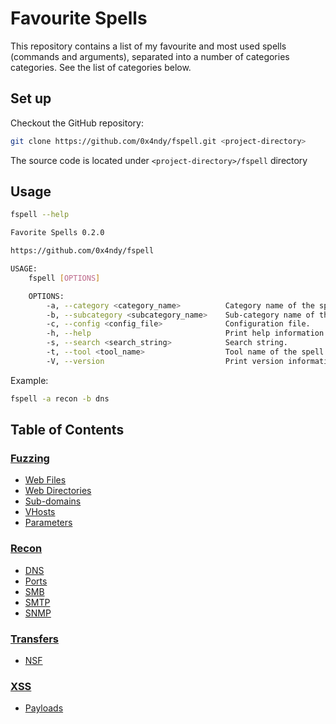 # Favourite Spells
This repository contains a list of my favourite and most used spells (commands and arguments), separated into a number of categories categories. See the list of categories below.

## Set up
Checkout the GitHub repository:
```bash
git clone https://github.com/0x4ndy/fspell.git <project-directory>
```
The source code is located under ``<project-directory>/fspell`` directory

## Usage
```bash
fspell --help
```
```bash
Favorite Spells 0.2.0

https://github.com/0x4ndy/fspell

USAGE:
    fspell [OPTIONS]

    OPTIONS:
        -a, --category <category_name>          Category name of the spell.
        -b, --subcategory <subcategory_name>    Sub-category name of the spell.
        -c, --config <config_file>              Configuration file.
        -h, --help                              Print help information
        -s, --search <search_string>            Search string.
        -t, --tool <tool_name>                  Tool name of the spell.
        -V, --version                           Print version information
```
Example:
```bash
fspell -a recon -b dns
```

## Table of Contents
### [Fuzzing](https://github.com/0x4ndy/fspell/blob/master/spells/fuzzing.md)
- [Web Files](https://github.com/0x4ndy/fspell/blob/master/spells/fuzzing.md#Web_Files)
- [Web Directories](https://github.com/0x4ndy/fspell/blob/master/spells/fuzzing.md#Web_Directories)
- [Sub-domains](https://github.com/0x4ndy/fspell/blob/master/spells/fuzzing.md#Sub-domains)
- [VHosts](https://github.com/0x4ndy/fspell/blob/master/spells/fuzzing.md#VHosts)
- [Parameters](https://github.com/0x4ndy/fspell/blob/master/spells/fuzzing.md#Parameters)
### [Recon](https://github.com/0x4ndy/fspell/blob/master/spells/recon.md)
- [DNS](https://github.com/0x4ndy/fspell/blob/master/spells/recon.md#DNS)
- [Ports](https://github.com/0x4ndy/fspell/blob/master/spells/recon.md#Ports)
- [SMB](https://github.com/0x4ndy/fspell/blob/master/spells/recon.md#SMB)
- [SMTP](https://github.com/0x4ndy/fspell/blob/master/spells/recon.md#SMTP)
- [SNMP](https://github.com/0x4ndy/fspell/blob/master/spells/recon.md#SNMP)
### [Transfers](https://github.com/0x4ndy/fspell/blob/master/spells/transfers.md)
- [NSF](https://github.com/0x4ndy/fspell/blob/master/spells/transfers.md#NFS)
### [XSS](https://github.com/0x4ndy/fspell/blob/master/spells/xss.md)
- [Payloads](https://github.com/0x4ndy/fspell/blob/master/spells/xss.md#Payloads)
